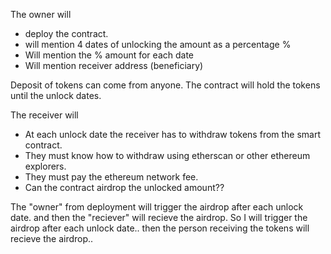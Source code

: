The owner will

- deploy the contract.
- will mention 4 dates of unlocking the amount as a percentage %
- Will mention the % amount for each date
- Will mention receiver address (beneficiary)

Deposit of tokens can come from anyone. The contract will hold the tokens until the unlock dates.

The receiver will

- At each unlock date the receiver has to withdraw tokens from the smart contract.
- They must know how to withdraw using etherscan or other ethereum explorers.
- They must pay the ethereum network fee.
- Can the contract airdrop the unlocked amount??

The "owner" from deployment will trigger the airdrop after each unlock date. and then the "reciever" will recieve the airdrop.
So I will trigger the airdrop after each unlock date.. then the person receiving the tokens will recieve the airdrop..
